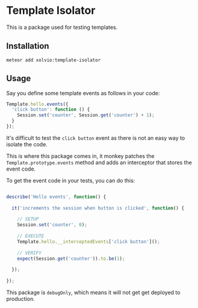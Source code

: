 Template Isolator
=================

This is a package used for testing templates.


Installation
------------

`meteor add xolvio:template-isolator`

Usage
-----

Say you define some template events as follows in your code:

```javascript
Template.hello.events({
  'click button': function () {
    Session.set('counter', Session.get('counter') + 1);
  }
});
```

It's difficult to test the `click button` event as there is not an easy way to isolate the code.

This is where this package comes in, it monkey patches the `Template.prototype.events` method and
adds an interceptor that stores the event code.

To get the event code in your tests, you can do this:

```javascript

describe('Hello events', function() {
   
  it('increments the session when button is clicked', function() {
   
    // SETUP
    Session.set('counter', 0);
   
    // EXECUTE
    Template.hello.__interceptedEvents['click button']();
   
    // VERIFY
    expect(Session.get('counter')).to.be(1);
   
  });
   
});

```

This package is `debugOnly`, which means it will not get get deployed to production.
